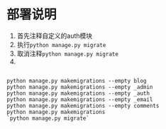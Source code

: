 # 部署说明
1. 首先注释自定义的auth模块
2. 执行`python manage.py migrate`
3. 取消注释`python manage.py migrate`
4.
```shell

python manage.py makemigrations --empty blog
python manage.py makemigrations --empty _admin
python manage.py makemigrations --empty _auth
python manage.py makemigrations --empty _email
python manage.py makemigrations --empty comments
python manage.py makemigrations
`python manage.py migrate`

```
